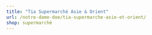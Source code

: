 ```yaml
---
title: "Tia Supermarché Asie & Orient"
url: /notre-dame-doe/tia-supermarche-asie-et-orient/
shop: supermarché
---
```

